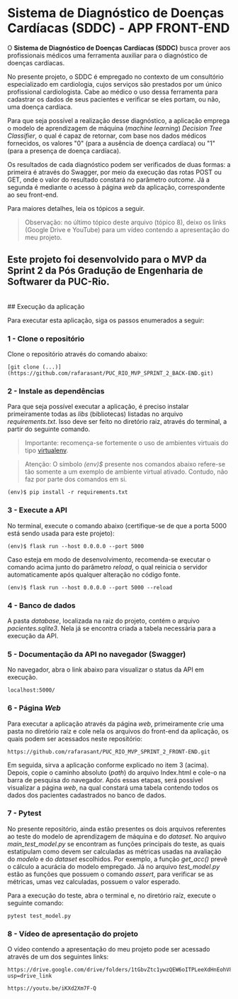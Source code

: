 # Sistema de Diagnóstico de Doenças Cardíacas (SDDC) - APP FRONT-END 

O **Sistema de Diagnóstico de Doenças Cardíacas (SDDC)** busca prover aos profissionais médicos 
uma ferramenta auxiliar para o diagnóstico de doenças cardíacas.

No presente projeto, o SDDC é empregado no contexto de um consultório especializado em cardiologia, cujos serviços são 
prestados por um único profissional cardiologista. Cabe ao médico o uso dessa ferramenta para cadastrar os dados de seus
pacientes e verificar se eles portam, ou não, uma doença cardíaca. 

Para que seja possível a realização desse diagnóstico, a aplicação emprega o modelo de aprendizagem de máquina (*machine learning*) 
*Decision Tree Classifier*, o qual é capaz de retornar, com base nos dados médicos fornecidos, os valores "0" (para a ausência de doença
cardíaca) ou "1" (para a presença de doença cardíaca).

Os resultados de cada diagnóstico podem ser verificados de duas formas: a primeira é através do Swagger, por meio da execução 
das rotas POST ou GET, onde o valor do resultado constará no parâmetro *outcome*. Já a segunda é mediante o acesso
à página *web* da aplicação, correspondente ao seu front-end.

Para maiores detalhes, leia os tópicos a seguir.

>Observação: no último tópico deste arquivo (tópico 8), deixo os links (Google Drive e YouTube) para um vídeo contendo a apresentação do meu projeto.

Este projeto foi desenvolvido para o MVP da Sprint 2 da **Pós Gradução de Engenharia de Softwarer da PUC-Rio**. 
<br>
---
<br>
## Execução da aplicação

Para executar esta aplicação, siga os passos enumerados a seguir:


### 1 - Clone o repositório

Clone o repositório através do comando abaixo:

```
[git clone (...)](https://github.com/rafarasant/PUC_RIO_MVP_SPRINT_2_BACK-END.git)
```


### 2 - Instale as dependências

Para que seja possível executar a aplicação, é preciso instalar primeiramente todas as *libs* (bibliotecas) listadas no arquivo *requirements.txt*. 
Isso deve ser feito no diretório raiz, através do terminal, a partir do seguinte comando.

> Importante: recomença-se fortemente o uso de ambientes virtuais do tipo [virtualenv](https://virtualenv.pypa.io/en/latest/installation.html).

> Atenção: O símbolo *(env)$* presente nos comandos abaixo refere-se tão somente a um exemplo de ambiente virtual ativado. Contudo, não faz por parte dos comandos em si.

```
(env)$ pip install -r requirements.txt
```


### 3 - Execute a API

No terminal, execute o comando abaixo (certifique-se de que a porta 5000 está sendo usada para este projeto):

```
(env)$ flask run --host 0.0.0.0 --port 5000
```

Caso esteja em modo de desenvolvimento, recomenda-se executar o comando acima junto do parâmetro *reload*, o qual reinicia o servidor automaticamente
após qualquer alteração no código fonte.

```
(env)$ flask run --host 0.0.0.0 --port 5000 --reload
```


### 4 - Banco de dados

A pasta *database*, localizada na raiz do projeto, contém o arquivo *pacientes.sqlite3*. Nela já se encontra criada a tabela necessária para a execução da API.


### 5 - Documentação da API no navegador (Swagger)

No navegador, abra o link abaixo para visualizar o status da API em execução. 

```
localhost:5000/
```


### 6 - Página *Web*

Para executar a aplicação através da página *web*, primeiramente crie uma pasta no diretório raíz e cole nela os arquivos do front-end da aplicação,
os quais podem ser acessados neste repositório:

```
https://github.com/rafarasant/PUC_RIO_MVP_SPRINT_2_FRONT-END.git
```

Em seguida, sirva a aplicação conforme explicado no item 3 (acima). Depois, copie o caminho absoluto (*path*) do arquivo Index.html e cole-o na barra
de pesquisa do navegador. Após essas etapas, será possível visualizar a página *web*, na qual constará uma tabela contendo todos os dados dos 
pacientes cadastrados no banco de dados.


### 7 - Pytest

No presente repositório, ainda estão presentes os dois arquivos referentes ao teste do modelo de aprendizagem de máquina e do *dataset*. No arquivo *main_test_model.py* se encontram as funções principais do teste, as quais estatipulam como devem ser calculadas as métricas usadas na avaliação do *modelo* e do *dataset* escolhidos. Por exemplo, a função *get_acc()* prevê o cálculo a acurácia do modelo empregado. Já no arquivo *test_model.py* estão as funções que possuem o comando *assert*, para verificar se as métricas, umas vez calculadas, possuem o valor esperado.

Para a execução do teste, abra o terminal e, no diretório raíz, execute o seguinte comando:

```
pytest test_model.py
```


### 8 - Vídeo de apresentação do projeto

O vídeo contendo a apresentação do meu projeto pode ser acessado através de um dos seguintes links:

```
https://drive.google.com/drive/folders/1tGbvZtc1ywzQEW6oITPLeeXdHnEohV8V?usp=drive_link
```

```
https://youtu.be/iKXd2Xm7F-Q
```
